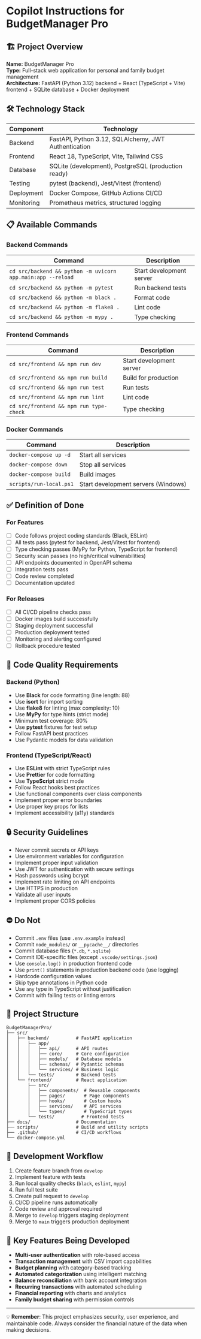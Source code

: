 # Copilot Instructions for BudgetManager Pro

## 🏗️ Project Overview
**Name:** BudgetManager Pro  
**Type:** Full-stack web application for personal and family budget management  
**Architecture:** FastAPI (Python 3.12) backend + React (TypeScript + Vite) frontend + SQLite database + Docker deployment

## 🛠️ Technology Stack

| Component | Technology |
|-----------|------------|
| Backend | FastAPI, Python 3.12, SQLAlchemy, JWT Authentication |
| Frontend | React 18, TypeScript, Vite, Tailwind CSS |
| Database | SQLite (development), PostgreSQL (production ready) |
| Testing | pytest (backend), Jest/Vitest (frontend) |
| Deployment | Docker Compose, GitHub Actions CI/CD |
| Monitoring | Prometheus metrics, structured logging |

## 📋 Available Commands

### Backend Commands
| Command | Description |
|---------|-------------|
| `cd src/backend && python -m uvicorn app.main:app --reload` | Start development server |
| `cd src/backend && python -m pytest` | Run backend tests |
| `cd src/backend && python -m black .` | Format code |
| `cd src/backend && python -m flake8 .` | Lint code |
| `cd src/backend && python -m mypy .` | Type checking |

### Frontend Commands
| Command | Description |
|---------|-------------|
| `cd src/frontend && npm run dev` | Start development server |
| `cd src/frontend && npm run build` | Build for production |
| `cd src/frontend && npm run test` | Run tests |
| `cd src/frontend && npm run lint` | Lint code |
| `cd src/frontend && npm run type-check` | Type checking |

### Docker Commands
| Command | Description |
|---------|-------------|
| `docker-compose up -d` | Start all services |
| `docker-compose down` | Stop all services |
| `docker-compose build` | Build images |
| `scripts/run-local.ps1` | Start development servers (Windows) |

## ✅ Definition of Done

### For Features
- [ ] Code follows project coding standards (Black, ESLint)
- [ ] All tests pass (pytest for backend, Jest/Vitest for frontend)
- [ ] Type checking passes (MyPy for Python, TypeScript for frontend)
- [ ] Security scan passes (no high/critical vulnerabilities)
- [ ] API endpoints documented in OpenAPI schema
- [ ] Integration tests pass
- [ ] Code review completed
- [ ] Documentation updated

### For Releases
- [ ] All CI/CD pipeline checks pass
- [ ] Docker images build successfully
- [ ] Staging deployment successful
- [ ] Production deployment tested
- [ ] Monitoring and alerting configured
- [ ] Rollback procedure tested

## 🚨 Code Quality Requirements

### Backend (Python)
- Use **Black** for code formatting (line length: 88)
- Use **isort** for import sorting
- Use **flake8** for linting (max complexity: 10)
- Use **MyPy** for type hints (strict mode)
- Minimum test coverage: 80%
- Use **pytest** fixtures for test setup
- Follow FastAPI best practices
- Use Pydantic models for data validation

### Frontend (TypeScript/React)
- Use **ESLint** with strict TypeScript rules
- Use **Prettier** for code formatting
- Use **TypeScript** strict mode
- Follow React hooks best practices
- Use functional components over class components
- Implement proper error boundaries
- Use proper key props for lists
- Implement accessibility (a11y) standards

## 🔒 Security Guidelines
- Never commit secrets or API keys
- Use environment variables for configuration
- Implement proper input validation
- Use JWT for authentication with secure settings
- Hash passwords using bcrypt
- Implement rate limiting on API endpoints
- Use HTTPS in production
- Validate all user inputs
- Implement proper CORS policies

## ⛔ Do Not
- Commit `.env` files (use `.env.example` instead)
- Commit `node_modules/` or `__pycache__/` directories
- Commit database files (`*.db`, `*.sqlite`)
- Commit IDE-specific files (except `.vscode/settings.json`)
- Use `console.log()` in production frontend code
- Use `print()` statements in production backend code (use logging)
- Hardcode configuration values
- Skip type annotations in Python code
- Use `any` type in TypeScript without justification
- Commit with failing tests or linting errors

## 📁 Project Structure

```
BudgetManagerPro/
├── src/
│   ├── backend/          # FastAPI application
│   │   ├── app/
│   │   │   ├── api/      # API routes
│   │   │   ├── core/     # Core configuration
│   │   │   ├── models/   # Database models
│   │   │   ├── schemas/  # Pydantic schemas
│   │   │   └── services/ # Business logic
│   │   └── tests/        # Backend tests
│   └── frontend/         # React application
│       ├── src/
│       │   ├── components/  # Reusable components
│       │   ├── pages/       # Page components
│       │   ├── hooks/       # Custom hooks
│       │   ├── services/    # API services
│       │   └── types/       # TypeScript types
│       └── tests/          # Frontend tests
├── docs/                 # Documentation
├── scripts/              # Build and utility scripts
├── .github/              # CI/CD workflows
└── docker-compose.yml
```

## 🔧 Development Workflow
1. Create feature branch from `develop`
2. Implement feature with tests
3. Run local quality checks (`black`, `eslint`, `mypy`)
4. Run full test suite
5. Create pull request to `develop`
6. CI/CD pipeline runs automatically
7. Code review and approval required
8. Merge to `develop` triggers staging deployment
9. Merge to `main` triggers production deployment

## 🎯 Key Features Being Developed
- **Multi-user authentication** with role-based access
- **Transaction management** with CSV import capabilities
- **Budget planning** with category-based tracking
- **Automated categorization** using intelligent matching
- **Balance reconciliation** with bank account integration
- **Recurring transactions** with automated scheduling
- **Financial reporting** with charts and analytics
- **Family budget sharing** with permission controls

---

💡 **Remember**: This project emphasizes security, user experience, and maintainable code. Always consider the financial nature of the data when making decisions.
